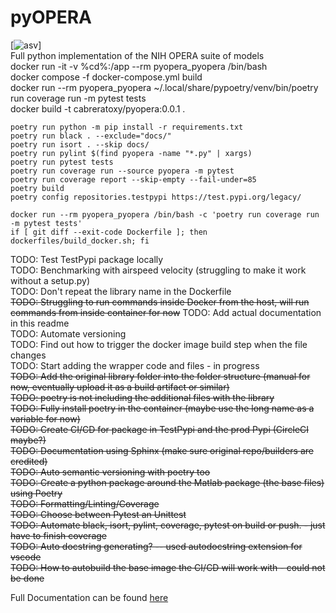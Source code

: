 # pyOPERA
[![asv](http://img.shields.io/badge/benchmarked%20by-asv-blue.svg?style=flat)]  
Full python implementation of the NIH OPERA suite of models  
docker run -it -v %cd%:/app --rm pyopera_pyopera /bin/bash  
docker compose -f docker-compose.yml build  
docker run --rm pyopera_pyopera ~/.local/share/pypoetry/venv/bin/poetry run coverage run -m pytest tests  
docker build -t cabreratoxy/pyopera:0.0.1 .  

```
poetry run python -m pip install -r requirements.txt  
poetry run black . --exclude="docs/" 
poetry run isort . --skip docs/  
poetry run pylint $(find pyopera -name "*.py" | xargs)
poetry run pytest tests    
poetry run coverage run --source pyopera -m pytest  
poetry run coverage report --skip-empty --fail-under=85  
poetry build  
poetry config repositories.testpypi https://test.pypi.org/legacy/  

docker run --rm pyopera_pyopera /bin/bash -c 'poetry run coverage run -m pytest tests'   
if [ git diff --exit-code Dockerfile ]; then dockerfiles/build_docker.sh; fi
```



TODO: Test TestPypi package locally  
TODO: Benchmarking with airspeed velocity (struggling to make it work without a setup.py)  
TODO: Don't repeat the library name in the Dockerfile  
~~TODO: Struggling to run commands inside Docker from the host, will run commands from inside container for now~~
TODO: Add actual documentation in this readme  
TODO: Automate versioning  
TODO: Find out how to trigger the docker image build step when the file changes  
TODO: Start adding the wrapper code and files - in progress  
~~TODO: Add the original library folder into the folder structure  (manual for now, eventually upload it as a build artifact or similar)~~  
~~TODO: poetry is not including the additional files with the library~~  
~~TODO: Fully install poetry in the container (maybe use the long name as a variable for now)~~  
~~TODO: Create CI/CD for package in TestPypi and the prod Pypi (CircleCI maybe?)~~  
~~TODO: Documentation using Sphinx (make sure original repo/builders are credited)~~  
~~TODO: Auto semantic versioning with poetry too~~    
~~TODO: Create a python package around the Matlab package (the base files) using Poetry~~  
~~TODO: Formatting/Linting/Coverage~~  
~~TODO: Choose between Pytest an Unittest~~  
~~TODO: Automate black, isort, pylint, coverage, pytest on build or push. - just have to finish coverage~~  
~~TODO: Auto docstring generating? -- used autodocstring extension for vscode~~  
~~TODO: How to autobuild the base image the CI/CD will work with - could not be done~~  

Full Documentation can be found [here](https://cabreratoxy.github.io/pyOPERA/)
